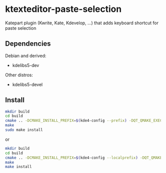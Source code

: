 ktexteditor-paste-selection
===========================

Katepart plugin (Kwrite, Kate, Kdevelop, ...) that adds keyboard shortcut for paste selection


Dependencies
------------

Debian and derived:
 - kdelibs5-dev

Other distros:
 - kdelibs5-devel


Install
-------

```sh
mkdir build
cd build
cmake .. -DCMAKE_INSTALL_PREFIX=$(kde4-config --prefix) -DQT_QMAKE_EXECUTABLE=/usr/bin/qmake-qt4
make
sudo make install
```

or

```sh
mkdir build
cd build
cmake .. -DCMAKE_INSTALL_PREFIX=$(kde4-config --localprefix) -DQT_QMAKE_EXECUTABLE=/usr/bin/qmake-qt4
make
make install
```
